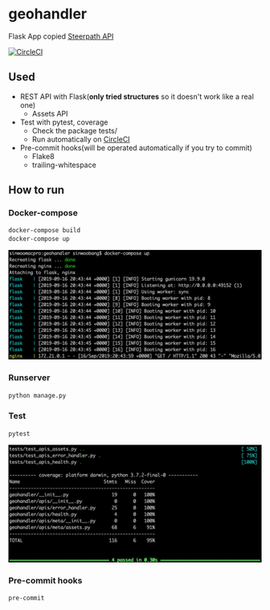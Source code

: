 # geohandler
Flask App copied [Steerpath API](https://meta2.eu.steerpath.com/meta/v2/ui/#/default)

[![CircleCI](https://circleci.com/gh/sinwoobang/geohandler.svg?style=svg)](https://circleci.com/gh/sinwoobang/geohandler)

## Used
- REST API with Flask(**only tried structures** so it doesn't work like a real one)
  - Assets API
- Test with pytest, coverage
  - Check the package tests/
  - Run automatically on [CircleCI](https://circleci.com/gh/sinwoobang/geohandler)
- Pre-commit hooks(will be operated automatically if you try to commit)
  - Flake8
  - trailing-whitespace

## How to run
### Docker-compose
```bash
docker-compose build
docker-compose up
```
<img src="https://github.com/sinwoobang/geohandler/blob/master/.images/docker.png">

### Runserver
```bash
python manage.py
```

### Test
```bash
pytest
```
<img src="https://github.com/sinwoobang/geohandler/blob/master/.images/test.png">

### Pre-commit hooks
```bash
pre-commit
```
